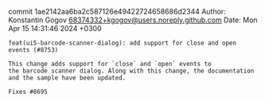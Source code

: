 commit 1ae2142aa6ba2c587126e49422724658686d2344
Author: Konstantin Gogov <68374332+kgogov@users.noreply.github.com>
Date:   Mon Apr 15 14:31:46 2024 +0300

    feat(ui5-barcode-scanner-dialog): add support for close and open events (#8753)
    
    This change adds support for `close` and `open` events to
    the barcode scanner dialog. Along with this change, the documentation
    and the sample have been updated.
    
    Fixes #8695
